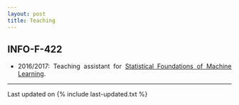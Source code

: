 ```yaml
---
layout: post
title: Teaching
---
```


<div align="justify">


## <i class="fa fa-chevron-right"></i> INFO-F-422
+ 2016/2017: Teaching assistant for <a href="http://ai.vub.ac.be/courses/2011-2012/statistical-foundations-of-machine-learning" target="_blank">Statistical Foundations of Machine Learning</a>. 

</div>

---

Last updated on {% include last-updated.txt %}
